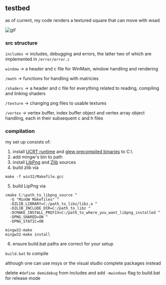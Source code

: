 ## testbed

as of current, my code renders a textured square that can move with wsad

![gif](https://github.com/user-attachments/assets/241dd16e-05aa-4c1c-b0f6-2e315991190d)

### src structure
`includes` -> includes, debugging and errors, the latter two of which are implemented in `/error/error.c`

`window` -> a header and c file for WinMain, window handling and rendering

`/math` -> functions for handling with matricies

`/shaders` -> a header and c file for everything related to reading, compiling and linking shaders

`/texture` -> changing png files to usable textures

`/vertex` -> vertex buffer, index buffer object and vertex array object handling, each in their subsequent c and h files

### compilation
my set up consists of:
1. install [UCRT runtime](https://winlibs.com/) and [glew precompiled binaries](https://glew.sourceforge.net/) to C:\
2. add mingw's bin to path
3. install [LibPng](https://download.sourceforge.net/libpng/libpng-1.6.42.tar.xz) and [Zlib](https://zlib.net/) sources
4. build zlib via
```
make -f win32/Makefile.gcc
```
5. build LipPng via
```
cmake C:\path_to_libpng_source ^
  -G "MinGW Makefiles" ^
  -DZLIB_LIBRARY=C:/path_to_libz/libz.a ^
  -DZLIB_INCLUDE_DIR=C:/path_to_libz ^
  -DCMAKE_INSTALL_PREFIX=C:/path_to_where_you_want_libpng_installed ^
  -DPNG_SHARED=ON ^
  -DPNG_STATIC=ON

mingw32-make
mingw32-make install
```
6. ensure build.bat paths are correct for your setup

`build.bat` to compile

although one can use msys or the visual studio complete packages instead

delete `#define demidebug` from includes and add `-mwindows` flag to build.bat for release mode
